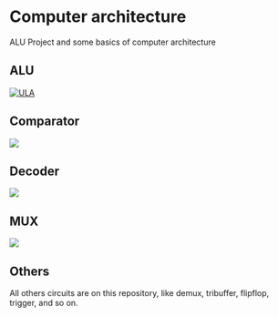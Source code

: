 # Computer architecture
ALU Project and some basics of computer architecture

## ALU
<a href="https://ibb.co/3RwkFvz"><img src="https://i.ibb.co/41cJS2d/ULA.jpg" alt="ULA" border="0"></a>

## Comparator
<img src="https://github.com/Ramonrune/computer-architecture/blob/master/jpg/comparador.jpg?raw=true"/>

## Decoder
<img src="https://github.com/Ramonrune/computer-architecture/blob/master/jpg/decoder.jpg?raw=true">

## MUX
<img src="https://github.com/Ramonrune/computer-architecture/blob/master/jpg/mux.jpg?raw=true">

## Others
All others circuits are on this repository, like demux, tribuffer, flipflop, trigger, and so on.
